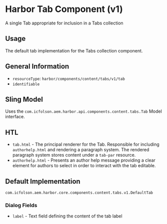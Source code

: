 # Harbor Tab Component (v1)

A single Tab appropriate for inclusion in a Tabs collection

## Usage

The default tab implementation for the Tabs collection component.

## General Information
 
* `resourceType`: `harbor/components/content/tabs/v1/tab`
* `identifiable`

## Sling Model

Uses the `com.icfolson.aem.harbor.api.components.content.tabs.Tab` Model interface.

## HTL 

* `tab.html` - The principal renderer for the Tab.  Responsible for including 
  `authorhelp.html` and rendering a paragraph system.  The rendered paragraph 
  system stores content under a `tab-par` resource.
* `authorhelp.html` - Presents an author help message providing a clear 
  element for authors to select in order to interact with the tab editable.

## Default Implementation

`com.icfolson.aem.harbor.core.components.content.tabs.v1.DefaultTab`

### Dialog Fields

* `label` - Text field defining the content of the tab label